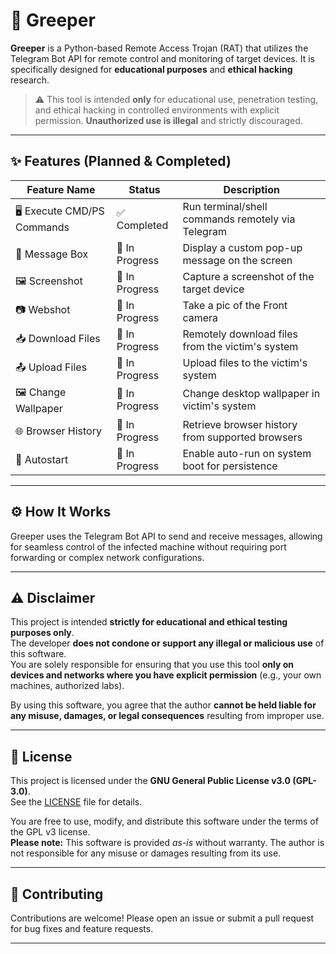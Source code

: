# 🐍 Greeper

**Greeper** is a Python-based Remote Access Trojan (RAT) that utilizes the Telegram Bot API for remote control and monitoring of target devices. It is specifically designed for **educational purposes** and **ethical hacking** research.

> ⚠️ This tool is intended **only** for educational use, penetration testing, and ethical hacking in controlled environments with explicit permission. **Unauthorized use is illegal** and strictly discouraged.

---

## ✨ Features (Planned & Completed)

| Feature Name          | Status         | Description                                       |
| --------------------- | -------------- | ------------------------------------------------- |
| 🖥️ Execute CMD/PS Commands | ✅ Completed    | Run terminal/shell commands remotely via Telegram |
| 💬 Message Box        | 🔄 In Progress | Display a custom pop-up message on the screen     |
| 🖼️ Screenshot        | 🔄 In Progress | Capture a screenshot of the target device         |
| 📷 Webshot            | 🔄 In Progress | Take a pic of the Front camera     |
| 📥 Download Files     | 🔄 In Progress | Remotely download files from the victim's system  |
| 📤 Upload Files       | 🔄 In Progress | Upload files to the victim's system               |
| 🖼️ Change Wallpaper  | 🔄 In Progress | Change desktop wallpaper in victim's system                   |
| 🌐 Browser History    | 🔄 In Progress | Retrieve browser history from supported browsers  |
| 🔁 Autostart          | 🔄 In Progress | Enable auto-run on system boot for persistence    |


---

## ⚙️ How It Works

Greeper uses the Telegram Bot API to send and receive messages, allowing for seamless control of the infected machine without requiring port forwarding or complex network configurations.

---

## ⚠️ Disclaimer

This project is intended **strictly for educational and ethical testing purposes only**.  
The developer **does not condone or support any illegal or malicious use** of this software.  
You are solely responsible for ensuring that you use this tool **only on devices and networks where you have explicit permission** (e.g., your own machines, authorized labs).

By using this software, you agree that the author **cannot be held liable for any misuse, damages, or legal consequences** resulting from improper use.

---

## 📄 License

This project is licensed under the **GNU General Public License v3.0 (GPL-3.0)**.  
See the [LICENSE](./LICENSE) file for details.

You are free to use, modify, and distribute this software under the terms of the GPL v3 license.  
**Please note:** This software is provided *as-is* without warranty. The author is not responsible for any misuse or damages resulting from its use.


---

## 🤝 Contributing

Contributions are welcome! Please open an issue or submit a pull request for bug fixes and feature requests.

---

